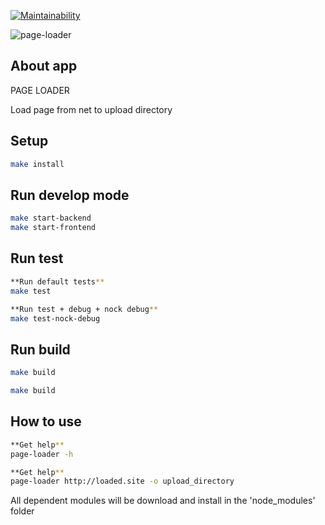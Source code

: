 [![Maintainability](https://api.codeclimate.com/v1/badges/f6f86a1cfd13d42fb08e/maintainability)](https://codeclimate.com/github/mettled/frontend-project-lvl3/maintainability)

![page-loader](https://github.com/mettled/backend-project-lvl3/workflows/page-loader/badge.svg)

## About app

PAGE LOADER

Load page from net to upload directory

## Setup

```sh
make install
```

## Run develop mode

```sh
make start-backend
make start-frontend
```
## Run test

```sh
**Run default tests**
make test
```

```sh
**Run test + debug + nock debug**
make test-nock-debug
```

## Run build

```sh
make build
```

```sh
make build
```

## How to use

```sh
**Get help**
page-loader -h
```

```sh
**Get help**
page-loader http://loaded.site -o upload_directory
```


All dependent modules will be download and install in the 'node_modules' folder

